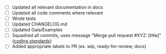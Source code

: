 <!-- < < < < < < < < < < < < < < < < < < < < < < < < < < < < < < < < < ☺ 
v                               ✰  Thanks for creating a PR! ✰    
v    Before smashing the submit button please review the checkboxes. 
v    If a checkbox is n/a - please still include it but + a little note why
☺ > > > > > > > > > > > > > > > > > > > > > > > > > > > > > > > > >  --> 

* [ ] Updated all relevant documentation in docs
* [ ] Updated all code comments where relevant
* [ ] Wrote tests
* [ ] Updated CHANGELOG.md
* [ ] Updated Gaia/Examples
* [ ] Squashed all commits, uses message "Merge pull request #XYZ: [title]" ([coding standards](https://github.com/tendermint/coding/blob/master/README.md#merging-a-pr))
* [ ] Added appropriate labels to PR (ex. wip, ready-for-review, docs)
